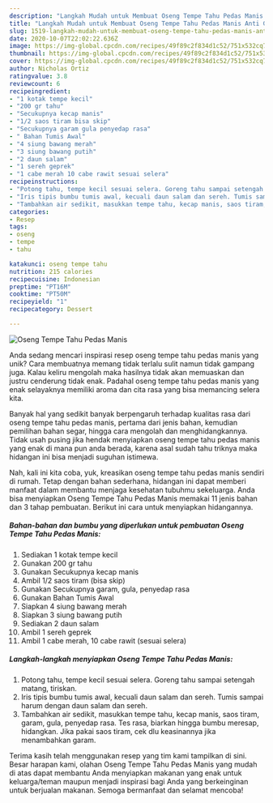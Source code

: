 ```yaml
---
description: "Langkah Mudah untuk Membuat Oseng Tempe Tahu Pedas Manis Anti Gagal"
title: "Langkah Mudah untuk Membuat Oseng Tempe Tahu Pedas Manis Anti Gagal"
slug: 1519-langkah-mudah-untuk-membuat-oseng-tempe-tahu-pedas-manis-anti-gagal
date: 2020-10-07T22:02:22.636Z
image: https://img-global.cpcdn.com/recipes/49f89c2f834d1c52/751x532cq70/oseng-tempe-tahu-pedas-manis-foto-resep-utama.jpg
thumbnail: https://img-global.cpcdn.com/recipes/49f89c2f834d1c52/751x532cq70/oseng-tempe-tahu-pedas-manis-foto-resep-utama.jpg
cover: https://img-global.cpcdn.com/recipes/49f89c2f834d1c52/751x532cq70/oseng-tempe-tahu-pedas-manis-foto-resep-utama.jpg
author: Nicholas Ortiz
ratingvalue: 3.8
reviewcount: 6
recipeingredient:
- "1 kotak tempe kecil"
- "200 gr tahu"
- "Secukupnya kecap manis"
- "1/2 saos tiram bisa skip"
- "Secukupnya garam gula penyedap rasa"
- " Bahan Tumis Awal"
- "4 siung bawang merah"
- "3 siung bawang putih"
- "2 daun salam"
- "1 sereh geprek"
- "1 cabe merah 10 cabe rawit sesuai selera"
recipeinstructions:
- "Potong tahu, tempe kecil sesuai selera. Goreng tahu sampai setengah matang, tiriskan."
- "Iris tipis bumbu tumis awal, kecuali daun salam dan sereh. Tumis sampai harum dengan daun salam dan sereh."
- "Tambahkan air sedikit, masukkan tempe tahu, kecap manis, saos tiram, garam, gula, penyedap rasa. Tes rasa, biarkan hingga bumbu meresap, hidangkan. Jika pakai saos tiram, cek dlu keasinannya jika menambahkan garam."
categories:
- Resep
tags:
- oseng
- tempe
- tahu

katakunci: oseng tempe tahu 
nutrition: 215 calories
recipecuisine: Indonesian
preptime: "PT16M"
cooktime: "PT50M"
recipeyield: "1"
recipecategory: Dessert

---
```



![Oseng Tempe Tahu Pedas Manis](https://img-global.cpcdn.com/recipes/49f89c2f834d1c52/751x532cq70/oseng-tempe-tahu-pedas-manis-foto-resep-utama.jpg)

Anda sedang mencari inspirasi resep oseng tempe tahu pedas manis yang unik? Cara membuatnya memang tidak terlalu sulit namun tidak gampang juga. Kalau keliru mengolah maka hasilnya tidak akan memuaskan dan justru cenderung tidak enak. Padahal oseng tempe tahu pedas manis yang enak selayaknya memiliki aroma dan cita rasa yang bisa memancing selera kita.

Banyak hal yang sedikit banyak berpengaruh terhadap kualitas rasa dari oseng tempe tahu pedas manis, pertama dari jenis bahan, kemudian pemilihan bahan segar, hingga cara mengolah dan menghidangkannya. Tidak usah pusing jika hendak menyiapkan oseng tempe tahu pedas manis yang enak di mana pun anda berada, karena asal sudah tahu triknya maka hidangan ini bisa menjadi suguhan istimewa.




Nah, kali ini kita coba, yuk, kreasikan oseng tempe tahu pedas manis sendiri di rumah. Tetap dengan bahan sederhana, hidangan ini dapat memberi manfaat dalam membantu menjaga kesehatan tubuhmu sekeluarga. Anda bisa menyiapkan Oseng Tempe Tahu Pedas Manis memakai 11 jenis bahan dan 3 tahap pembuatan. Berikut ini cara untuk menyiapkan hidangannya.

<!--inarticleads1-->

##### Bahan-bahan dan bumbu yang diperlukan untuk pembuatan Oseng Tempe Tahu Pedas Manis:

1. Sediakan 1 kotak tempe kecil
1. Gunakan 200 gr tahu
1. Gunakan Secukupnya kecap manis
1. Ambil 1/2 saos tiram (bisa skip)
1. Gunakan Secukupnya garam, gula, penyedap rasa
1. Gunakan  Bahan Tumis Awal
1. Siapkan 4 siung bawang merah
1. Siapkan 3 siung bawang putih
1. Sediakan 2 daun salam
1. Ambil 1 sereh geprek
1. Ambil 1 cabe merah, 10 cabe rawit (sesuai selera)




<!--inarticleads2-->

##### Langkah-langkah menyiapkan Oseng Tempe Tahu Pedas Manis:

1. Potong tahu, tempe kecil sesuai selera. Goreng tahu sampai setengah matang, tiriskan.
1. Iris tipis bumbu tumis awal, kecuali daun salam dan sereh. Tumis sampai harum dengan daun salam dan sereh.
1. Tambahkan air sedikit, masukkan tempe tahu, kecap manis, saos tiram, garam, gula, penyedap rasa. Tes rasa, biarkan hingga bumbu meresap, hidangkan. Jika pakai saos tiram, cek dlu keasinannya jika menambahkan garam.




Terima kasih telah menggunakan resep yang tim kami tampilkan di sini. Besar harapan kami, olahan Oseng Tempe Tahu Pedas Manis yang mudah di atas dapat membantu Anda menyiapkan makanan yang enak untuk keluarga/teman maupun menjadi inspirasi bagi Anda yang berkeinginan untuk berjualan makanan. Semoga bermanfaat dan selamat mencoba!
